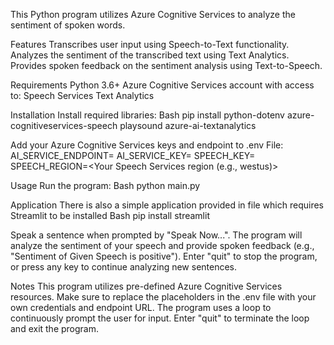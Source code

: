 This Python program utilizes Azure Cognitive Services to analyze the sentiment of spoken words.

Features
    Transcribes user input using Speech-to-Text functionality.
    Analyzes the sentiment of the transcribed text using Text Analytics.
    Provides spoken feedback on the sentiment analysis using Text-to-Speech.

Requirements
    Python 3.6+
    Azure Cognitive Services account with access to:
        Speech Services
        Text Analytics

Installation
    Install required libraries:
    Bash
    pip install python-dotenv azure-cognitiveservices-speech playsound azure-ai-textanalytics  


Add your Azure Cognitive Services keys and endpoint to .env File:
    AI_SERVICE_ENDPOINT=<Your Text Analytics endpoint URL>
    AI_SERVICE_KEY=<Your Text Analytics subscription key>
    SPEECH_KEY=<Your Speech Services subscription key>
    SPEECH_REGION=<Your Speech Services region (e.g., westus)>

Usage
    Run the program:
        Bash
        python main.py


Application
    There is also a simple application provided in file which requires Streamlit to be installed
     Bash
      pip install streamlit


Speak a sentence when prompted by "Speak Now...".
    The program will analyze the sentiment of your speech and provide spoken feedback (e.g., "Sentiment of Given Speech is positive").
    Enter "quit" to stop the program, or press any key to continue analyzing new sentences.

Notes
    This program utilizes pre-defined Azure Cognitive Services resources. Make sure to replace the placeholders in the .env file with your own credentials and endpoint URL.
    The program uses a loop to continuously prompt the user for input. Enter "quit" to terminate the loop and exit the program.